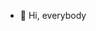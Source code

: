 - 👋 Hi, everybody

<!---
robert-steers/robert-steers is a ✨ special ✨ repository because its `README.md` (this file) appears on your GitHub profile.
You can click the Preview link to take a look at your changes.
--->
